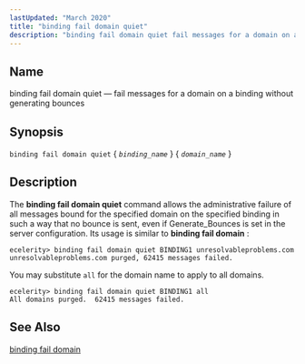 ```yaml
---
lastUpdated: "March 2020"
title: "binding fail domain quiet"
description: "binding fail domain quiet fail messages for a domain on a binding without generating bounces binding fail domain quiet binding name domain name The binding fail domain quiet command allows the administrative failure of all messages bound for the specified domain on the specified binding in such a way that..."
---
```


<a name="console_commands.binding_fail_domain_quiet"></a> 
## Name

binding fail domain quiet — fail messages for a domain on a binding without generating bounces

## Synopsis

`binding fail domain quiet` { *`binding_name`* } { *`domain_name`* }

<a name="idp11133632"></a> 
## Description

The **binding fail domain quiet**                   command allows the administrative failure of all messages bound for the specified domain on the specified binding in such a way that no bounce is sent, even if Generate_Bounces is set in the server configuration. Its usage is similar to **binding fail domain** :

```
ecelerity> binding fail domain quiet BINDING1 unresolvableproblems.com
unresolvableproblems.com purged, 62415 messages failed.
```

You may substitute `all` for the domain name to apply to all domains.

```
ecelerity> binding fail domain quiet BINDING1 all
All domains purged.  62415 messages failed.
```
<a name="idp11138544"></a> 
## See Also

[binding fail domain](/momentum/4/console-commands/binding-fail-domain)